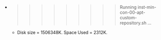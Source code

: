 * >>>>>>>>> Running inst-min-con-00-apt-custom-repository.sh ...
  * Disk size = 1506348K. Space Used = 2312K.
